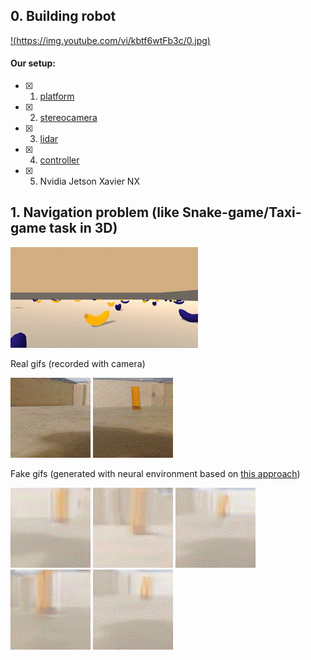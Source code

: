 ## 0. Building robot

[!(https://img.youtube.com/vi/kbtf6wtFb3c/0.jpg)](https://www.youtube.com/watch?v=kbtf6wtFb3c)

#### Our setup:
  - [x] 1. [platform](https://aliexpress.ru/item/4000153063891.html)
  - [x] 2. [stereocamera](https://aliexpress.ru/item/4001343564945.html)
  - [x] 3. [lidar](https://aliexpress.ru/item/32895330424.html)
  - [x] 4. [controller](https://aliexpress.ru/item/4000910474677.html)
  - [x] 5. Nvidia Jetson Xavier NX

## 1. Navigation problem (like Snake-game/Taxi-game task in 3D)

![](demo/snake_3d_bananas.gif)


Real gifs (recorded with camera)

![](demo/real1.gif)
![](demo/real2.gif)

Fake gifs (generated with neural environment based on [this approach](https://github.com/Laggg/neural_env_surviv))

![](demo/test1.gif)
![](demo/test2.gif)
![](demo/test3.gif)
![](demo/test4.gif)
![](demo/test5.gif)
